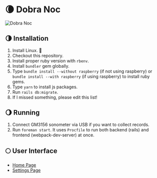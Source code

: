# 🌘 Dobra Noc

![Dobra Noc](https://i.ibb.co/xC0SJSx/dobranoc.jpg)

## 🌗 Installation

1. Install Linux. 🐧
2. Checkout this repository.
3. Install proper ruby version with `rbenv`.
4. Install `bundler` gem globally.
5. Type `bundle install --without raspberry` (if not using raspberry) or `bundle install --with raspberry` (if using raspberry) to install ruby gems.
6. Type `yarn` to install js packages.
7. Run `rails db:migrate`.
8. If I missed something, please edit this list!

## 🌖 Running

1. Connect GM3156 sonometer via USB if you want to collect records.
2. Run `foreman start`. It uses `Procfile` to run both backend (rails) and frontend (webpack-dev-server) at once.

## 🌕 User Interface

* [Home Page](https://github.com/ciembor/dobra-noc/wiki/Home-Page)
* [Settings Page](https://github.com/ciembor/dobra-noc/wiki/Settings-page)
